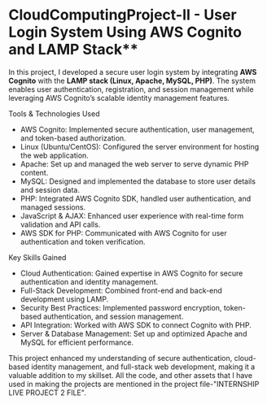 # CloudComputingProject-II - User Login System Using AWS Cognito and LAMP Stack**  

In this project, I developed a secure user login system by integrating **AWS Cognito** with the **LAMP stack (Linux, Apache, MySQL, PHP)**. The system enables user authentication, registration, and session management while leveraging AWS Cognito’s scalable identity management features.  

Tools & Technologies Used 
- AWS Cognito: Implemented secure authentication, user management, and token-based authorization.  
- Linux (Ubuntu/CentOS): Configured the server environment for hosting the web application.  
- Apache: Set up and managed the web server to serve dynamic PHP content.  
- MySQL: Designed and implemented the database to store user details and session data.  
- PHP: Integrated AWS Cognito SDK, handled user authentication, and managed sessions.  
- JavaScript & AJAX: Enhanced user experience with real-time form validation and API calls.  
- AWS SDK for PHP: Communicated with AWS Cognito for user authentication and token verification.  

Key Skills Gained  
- Cloud Authentication: Gained expertise in AWS Cognito for secure authentication and identity management.  
- Full-Stack Development: Combined front-end and back-end development using LAMP.  
- Security Best Practices: Implemented password encryption, token-based authentication, and session management.  
- API Integration: Worked with AWS SDK to connect Cognito with PHP.  
- Server & Database Management: Set up and optimized Apache and MySQL for efficient performance.  

This project enhanced my understanding of secure authentication, cloud-based identity management, and full-stack web development, making it a valuable addition to my skillset.
All the code, and other assets that I have used in making the projects are mentioned in the project file-"INTERNSHIP LIVE PROJECT 2 FILE".
